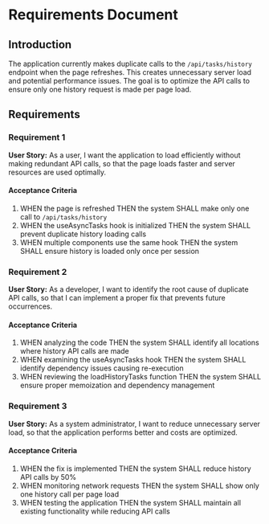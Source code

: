 # Requirements Document

## Introduction

The application currently makes duplicate calls to the `/api/tasks/history` endpoint when the page refreshes. This creates unnecessary server load and potential performance issues. The goal is to optimize the API calls to ensure only one history request is made per page load.

## Requirements

### Requirement 1

**User Story:** As a user, I want the application to load efficiently without making redundant API calls, so that the page loads faster and server resources are used optimally.

#### Acceptance Criteria

1. WHEN the page is refreshed THEN the system SHALL make only one call to `/api/tasks/history`
2. WHEN the useAsyncTasks hook is initialized THEN the system SHALL prevent duplicate history loading calls
3. WHEN multiple components use the same hook THEN the system SHALL ensure history is loaded only once per session

### Requirement 2

**User Story:** As a developer, I want to identify the root cause of duplicate API calls, so that I can implement a proper fix that prevents future occurrences.

#### Acceptance Criteria

1. WHEN analyzing the code THEN the system SHALL identify all locations where history API calls are made
2. WHEN examining the useAsyncTasks hook THEN the system SHALL identify dependency issues causing re-execution
3. WHEN reviewing the loadHistoryTasks function THEN the system SHALL ensure proper memoization and dependency management

### Requirement 3

**User Story:** As a system administrator, I want to reduce unnecessary server load, so that the application performs better and costs are optimized.

#### Acceptance Criteria

1. WHEN the fix is implemented THEN the system SHALL reduce history API calls by 50%
2. WHEN monitoring network requests THEN the system SHALL show only one history call per page load
3. WHEN testing the application THEN the system SHALL maintain all existing functionality while reducing API calls